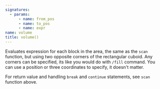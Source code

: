 ```yaml
---
signatures:
  - params:
      - name: from_pos
      - name: to_pos
      - name: expr
name: volume
title: volume()
---
```



Evaluates expression for each block in the area, the same as the `scan`
function, but using two opposite corners of the rectangular cuboid. Any corners
can be specified, its like you would do with `/fill` command. You can use a
position or three coordinates to specify, it doesn't matter.

For return value and handling `break` and `continue` statements, see `scan`
function above.
